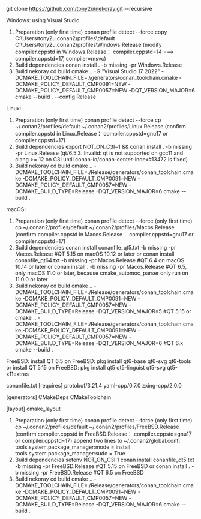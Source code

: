 git clone https://github.com/tony2u/nekoray.git --recursive

Windows:
using Visual Studio
1. Preparation (only first time)
   conan profile detect --force
   copy C:\Users\tony2u\.conan2\profiles\default C:\Users\tony2u\.conan2\profiles\Windows.Release (modify compiler.cppstd in Windows.Release： compiler.cppstd=14 ===> compiler.cppstd=17, compiler=msvc)
2. Build dependencies
   conan install . -b missing -pr Windows.Release
3. Build nekoray
   cd build
   cmake .. -G "Visual Studio 17 2022" -DCMAKE_TOOLCHAIN_FILE=.\generators\conan_toolchain.cmake -DCMAKE_POLICY_DEFAULT_CMP0091=NEW -DCMAKE_POLICY_DEFAULT_CMP0057=NEW -DQT_VERSION_MAJOR=6
   cmake --build . --config Release

Linux:
1. Preparation (only first time)
   conan profile detect --force
   cp ~/.conan2/profiles/default ~/.conan2/profiles/Linux.Release (confirm compiler.cppstd in Linux.Release： compiler.cppstd=gnu17 or compiler.cppstd=17)
2. Build dependencies
   export NOT_ON_C3I=1 && conan install . -b missing -pr Linux.Release
   (qt/6.5.3: Invalid: qt is not supported on gcc11 and clang >= 12 on C3I until conan-io/conan-center-index#13472 is fixed)
3. Build nekoray
   cd build
   cmake .. -DCMAKE_TOOLCHAIN_FILE=./Release/generators/conan_toolchain.cmake -DCMAKE_POLICY_DEFAULT_CMP0091=NEW -DCMAKE_POLICY_DEFAULT_CMP0057=NEW -DCMAKE_BUILD_TYPE=Release -DQT_VERSION_MAJOR=6
   cmake --build .

macOS:
1. Preparation (only first time)
   conan profile detect --force (only first time)
   cp ~/.conan2/profiles/default ~/.conan2/profiles/Macos.Release (confirm compiler.cppstd in Macos.Release： compiler.cppstd=gnu17 or compiler.cppstd=17)
2. Build dependencies
   conan install conanfile_qt5.txt -b missing -pr Macos.Release  #QT 5.15 on macOS 10.12 or later
   or
   conan install conanfile_qt64.txt -b missing -pr Macos.Release #QT 6.4 on macOS 10.14 or later
   or
   conan install . -b missing -pr Macos.Release                  #QT 6.5, only macOS 11.0 or later, because cmake_automoc_parser only run on 11.0.0 or later
3. Build nekoray
   cd build
   cmake .. -DCMAKE_TOOLCHAIN_FILE=./Release/generators/conan_toolchain.cmake -DCMAKE_POLICY_DEFAULT_CMP0091=NEW -DCMAKE_POLICY_DEFAULT_CMP0057=NEW -DCMAKE_BUILD_TYPE=Release -DQT_VERSION_MAJOR=5 #QT 5.15
   or
   cmake .. -DCMAKE_TOOLCHAIN_FILE=./Release/generators/conan_toolchain.cmake -DCMAKE_POLICY_DEFAULT_CMP0091=NEW -DCMAKE_POLICY_DEFAULT_CMP0057=NEW -DCMAKE_BUILD_TYPE=Release -DQT_VERSION_MAJOR=6 #QT 6.x
   cmake --build .

FreeBSD:
install QT 6.5 on FreeBSD: pkg install qt6-base qt6-svg qt6-tools
or
install QT 5.15 on FreeBSD: pkg install qt5 qt5-linguist qt5-svg qt5-x11extras

conanfile.txt
[requires]
protobuf/3.21.4
yaml-cpp/0.7.0
zxing-cpp/2.0.0

[generators]
CMakeDeps
CMakeToolchain

[layout]
cmake_layout

1. Preparation (only first time)
   conan profile detect --force (only first time)
   cp ~/.conan2/profiles/default ~/.conan2/profiles/FreeBSD.Release (confirm compiler.cppstd in FreeBSD.Release： compiler.cppstd=gnu17 or compiler.cppstd=17)
   append two lines to ~/.conan2/global.conf:
   tools.system.package_manager:mode = install
   tools.system.package_manager:sudo = True
2. Build dependencies
    setenv NOT_ON_C3I 1
    conan install conanfile_qt5.txt -b missing -pr FreeBSD.Release  #QT 5.15 on FreeBSD
    or
    conan install . -b missing -pr FreeBSD.Release  #QT 6.5 on FreeBSD
3. Build nekoray
   cd build
   cmake .. -DCMAKE_TOOLCHAIN_FILE=./Release/generators/conan_toolchain.cmake -DCMAKE_POLICY_DEFAULT_CMP0091=NEW -DCMAKE_POLICY_DEFAULT_CMP0057=NEW -DCMAKE_BUILD_TYPE=Release -DQT_VERSION_MAJOR=6
   cmake --build .
